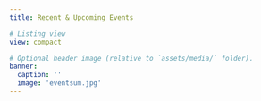 ```yaml
---
title: Recent & Upcoming Events

# Listing view
view: compact

# Optional header image (relative to `assets/media/` folder).
banner:
  caption: ''
  image: 'eventsum.jpg'
---
```

